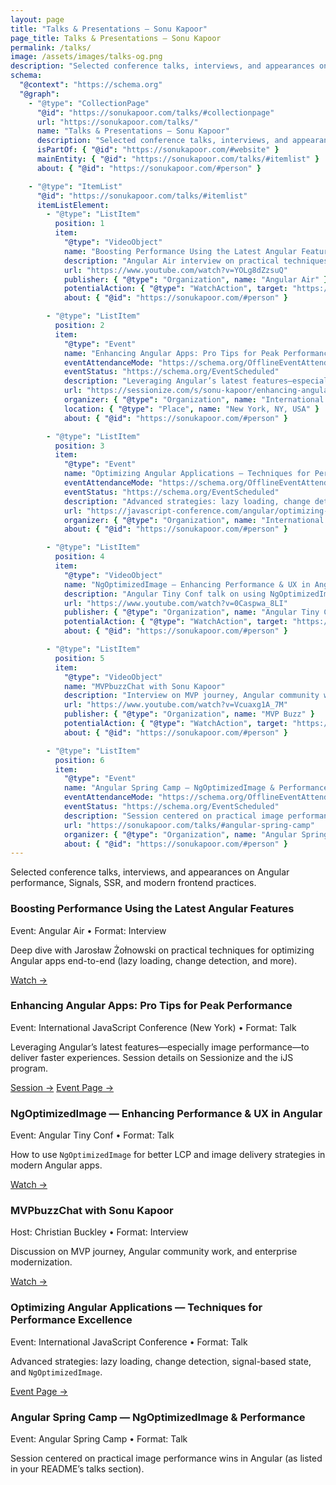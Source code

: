 ```yaml
---
layout: page
title: "Talks & Presentations – Sonu Kapoor"
page_title: Talks & Presentations – Sonu Kapoor
permalink: /talks/
image: /assets/images/talks-og.png
description: "Selected conference talks, interviews, and appearances on Angular performance, Signals, SSR, and modern frontend practices."
schema:
  "@context": "https://schema.org"
  "@graph":
    - "@type": "CollectionPage"
      "@id": "https://sonukapoor.com/talks/#collectionpage"
      url: "https://sonukapoor.com/talks/"
      name: "Talks & Presentations – Sonu Kapoor"
      description: "Selected conference talks, interviews, and appearances on Angular performance, Signals, SSR, and modern frontend practices."
      isPartOf: { "@id": "https://sonukapoor.com/#website" }
      mainEntity: { "@id": "https://sonukapoor.com/talks/#itemlist" }
      about: { "@id": "https://sonukapoor.com/#person" }

    - "@type": "ItemList"
      "@id": "https://sonukapoor.com/talks/#itemlist"
      itemListElement:
        - "@type": "ListItem"
          position: 1
          item:
            "@type": "VideoObject"
            name: "Boosting Performance Using the Latest Angular Features"
            description: "Angular Air interview on practical techniques for optimizing Angular apps end-to-end."
            url: "https://www.youtube.com/watch?v=YOLg8dZzsuQ"
            publisher: { "@type": "Organization", name: "Angular Air" }
            potentialAction: { "@type": "WatchAction", target: "https://www.youtube.com/watch?v=YOLg8dZzsuQ" }
            about: { "@id": "https://sonukapoor.com/#person" }

        - "@type": "ListItem"
          position: 2
          item:
            "@type": "Event"
            name: "Enhancing Angular Apps: Pro Tips for Peak Performance"
            eventAttendanceMode: "https://schema.org/OfflineEventAttendanceMode"
            eventStatus: "https://schema.org/EventScheduled"
            description: "Leveraging Angular’s latest features—especially image performance—to deliver faster experiences."
            url: "https://sessionize.com/s/sonu-kapoor/enhancing-angular-apps-pro-tips-for-peak-performan/127878/"
            organizer: { "@type": "Organization", name: "International JavaScript Conference (iJS)" }
            location: { "@type": "Place", name: "New York, NY, USA" }
            about: { "@id": "https://sonukapoor.com/#person" }

        - "@type": "ListItem"
          position: 3
          item:
            "@type": "Event"
            name: "Optimizing Angular Applications — Techniques for Performance Excellence"
            eventAttendanceMode: "https://schema.org/OfflineEventAttendanceMode"
            eventStatus: "https://schema.org/EventScheduled"
            description: "Advanced strategies: lazy loading, change detection, signal-based state, and NgOptimizedImage."
            url: "https://javascript-conference.com/angular/optimizing-angular-applications-performance-excellence/"
            organizer: { "@type": "Organization", name: "International JavaScript Conference (iJS)" }
            about: { "@id": "https://sonukapoor.com/#person" }

        - "@type": "ListItem"
          position: 4
          item:
            "@type": "VideoObject"
            name: "NgOptimizedImage — Enhancing Performance & UX in Angular"
            description: "Angular Tiny Conf talk on using NgOptimizedImage for better LCP and image delivery."
            url: "https://www.youtube.com/watch?v=0Caspwa_8LI"
            publisher: { "@type": "Organization", name: "Angular Tiny Conf" }
            potentialAction: { "@type": "WatchAction", target: "https://www.youtube.com/watch?v=0Caspwa_8LI" }
            about: { "@id": "https://sonukapoor.com/#person" }

        - "@type": "ListItem"
          position: 5
          item:
            "@type": "VideoObject"
            name: "MVPbuzzChat with Sonu Kapoor"
            description: "Interview on MVP journey, Angular community work, and enterprise modernization."
            url: "https://www.youtube.com/watch?v=Vcuaxg1A_7M"
            publisher: { "@type": "Organization", name: "MVP Buzz" }
            potentialAction: { "@type": "WatchAction", target: "https://www.youtube.com/watch?v=Vcuaxg1A_7M" }
            about: { "@id": "https://sonukapoor.com/#person" }

        - "@type": "ListItem"
          position: 6
          item:
            "@type": "Event"
            name: "Angular Spring Camp — NgOptimizedImage & Performance"
            eventAttendanceMode: "https://schema.org/OfflineEventAttendanceMode"
            eventStatus: "https://schema.org/EventScheduled"
            description: "Session centered on practical image performance wins in Angular."
            url: "https://sonukapoor.com/talks/#angular-spring-camp"
            organizer: { "@type": "Organization", name: "Angular Spring Camp" }
            about: { "@id": "https://sonukapoor.com/#person" }
---
```


<p class="muted">
  Selected conference talks, interviews, and appearances on Angular performance, Signals, SSR, and modern frontend practices.
</p>

<div class="cards">

  <div class="card">
    <h3>Boosting Performance Using the Latest Angular Features</h3>
    <div class="card-meta">Event: Angular Air • Format: Interview</div>
    <p class="card-desc">
      Deep dive with Jarosław Żołnowski on practical techniques for optimizing Angular apps end-to-end (lazy loading, change detection, and more). 
    </p>
    <div class="card-actions">
      <a href="https://www.youtube.com/watch?v=YOLg8dZzsuQ" target="_blank" rel="noopener">Watch →</a>
    </div>
  </div>

  <div class="card">
    <h3>Enhancing Angular Apps: Pro Tips for Peak Performance</h3>
    <div class="card-meta">Event: International JavaScript Conference (New York) • Format: Talk</div>
    <p class="card-desc">
      Leveraging Angular’s latest features—especially image performance—to deliver faster experiences. Session details on Sessionize and the iJS program. 
    </p>
    <div class="card-actions">
      <a href="https://sessionize.com/s/sonu-kapoor/enhancing-angular-apps-pro-tips-for-peak-performan/127878/" target="_blank" rel="noopener">Session →</a>
      <a href="https://javascript-conference.com/angular/optimizing-angular-applications-performance-excellence/" target="_blank" rel="noopener">Event Page →</a>
    </div>
  </div>

  <div class="card">
    <h3>NgOptimizedImage — Enhancing Performance & UX in Angular</h3>
    <div class="card-meta">Event: Angular Tiny Conf • Format: Talk</div>
    <p class="card-desc">
      How to use <code>NgOptimizedImage</code> for better LCP and image delivery strategies in modern Angular apps.
    </p>
    <div class="card-actions">
      <a href="https://www.youtube.com/watch?v=0Caspwa_8LI" target="_blank" rel="noopener">Watch →</a>
    </div>
  </div>

  <div class="card">
    <h3>MVPbuzzChat with Sonu Kapoor</h3>
    <div class="card-meta">Host: Christian Buckley • Format: Interview</div>
    <p class="card-desc">
      Discussion on MVP journey, Angular community work, and enterprise modernization.
    </p>
    <div class="card-actions">
      <a href="https://www.youtube.com/watch?v=Vcuaxg1A_7M" target="_blank" rel="noopener">Watch →</a>
    </div>
  </div>

  <div class="card">
    <h3>Optimizing Angular Applications — Techniques for Performance Excellence</h3>
    <div class="card-meta">Event: International JavaScript Conference • Format: Talk</div>
    <p class="card-desc">
      Advanced strategies: lazy loading, change detection, signal-based state, and <code>NgOptimizedImage</code>.
    </p>
    <div class="card-actions">
      <a href="https://javascript-conference.com/angular/optimizing-angular-applications-performance-excellence/" target="_blank" rel="noopener">Event Page →</a>
    </div>
  </div>

  <div class="card">
    <h3>Angular Spring Camp — NgOptimizedImage & Performance</h3>
    <div class="card-meta">Event: Angular Spring Camp • Format: Talk</div>
    <p class="card-desc">
      Session centered on practical image performance wins in Angular (as listed in your README’s talks section).
    </p>
    <!-- Add a link when public page/recording is available -->
  </div>
</div>
